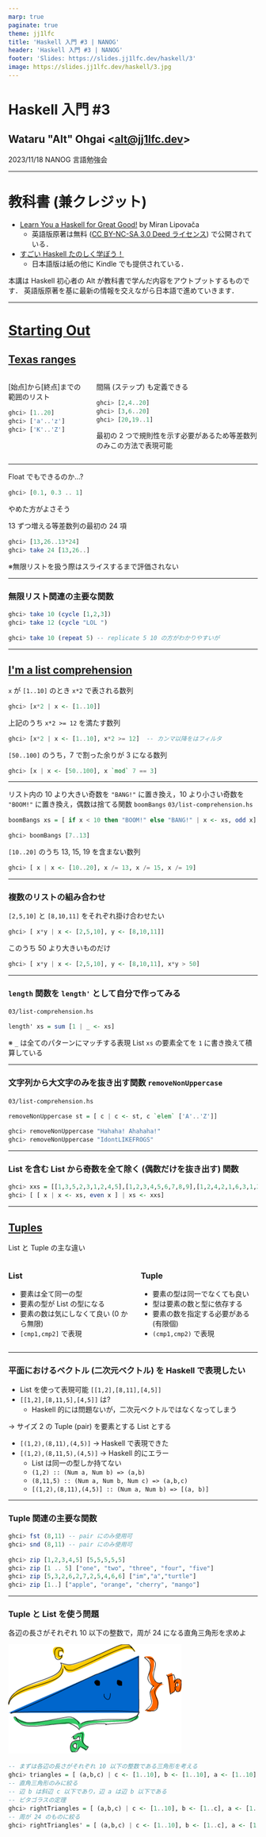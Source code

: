 ```yaml
---
marp: true
paginate: true
theme: jj1lfc
title: 'Haskell 入門 #3 | NANOG'
header: 'Haskell 入門 #3 | NANOG'
footer: 'Slides: https://slides.jj1lfc.dev/haskell/3'
image: https://slides.jj1lfc.dev/haskell/3.jpg
---
```


# Haskell 入門 #3

## Wataru "Alt" Ohgai \<<alt@jj1lfc.dev>\>

2023/11/18 NANOG 言語勉強会

---

# 教科書 (兼クレジット)

- [Learn You a Haskell for Great Good!](http://learnyouahaskell.com) by Miran Lipovača
  - 英語版原著は無料 ([CC BY-NC-SA 3.0 Deed ライセンス](https://creativecommons.org/licenses/by-nc-sa/3.0/)) で公開されている．
- [すごい Haskell たのしく学ぼう！](https://www.amazon.co.jp/dp/B009RO80XY)
  - 日本語版は紙の他に Kindle でも提供されている．

本講は Haskell 初心者の Alt が教科書で学んだ内容をアウトプットするものです．
英語版原著を基に最新の情報を交えながら日本語で進めていきます．

---

# [Starting Out](http://learnyouahaskell.com/starting-out)

## [Texas ranges](http://learnyouahaskell.com/starting-out#texas-ranges)

<div class='columns'>
<div>

[始点]から[終点]までの範囲のリスト

```haskell
ghci> [1..20]
ghci> ['a'..'z']
ghci> ['K'..'Z']
```

</div>
<div>

間隔 (ステップ) も定義できる

```haskell
ghci> [2,4..20]
ghci> [3,6..20]
ghci> [20,19..1]
```

最初の 2 つで規則性を示す必要があるため等差数列のみこの方法で表現可能

</div>
</div>

---

Float でもできるのか...?

```haskell
ghci> [0.1, 0.3 .. 1]
```

やめた方がよさそう

13 ずつ増える等差数列の最初の 24 項

```haskell
ghci> [13,26..13*24]
ghci> take 24 [13,26..]
```

※無限リストを扱う際はスライスするまで評価されない

---

### 無限リスト関連の主要な関数

```haskell
ghci> take 10 (cycle [1,2,3])
ghci> take 12 (cycle "LOL ")
```

```haskell
ghci> take 10 (repeat 5) -- replicate 5 10 の方がわかりやすいが
```

---

## [I'm a list comprehension](http://learnyouahaskell.com/starting-out#im-a-list-comprehension)

`x` が `[1..10]` のとき `x*2` で表される数列

```haskell
ghci> [x*2 | x <- [1..10]]
```

上記のうち `x*2 >= 12` を満たす数列

```haskell
ghci> [x*2 | x <- [1..10], x*2 >= 12]  -- カンマ以降をはフィルタ
```

`[50..100]` のうち，7 で割った余りが 3 になる数列

```haskell
ghci> [x | x <- [50..100], x `mod` 7 == 3]
```

---

リスト内の 10 より大きい奇数を `"BANG!"` に置き換え，10 より小さい奇数を `"BOOM!"` に置き換え，偶数は捨てる関数 `boomBangs`
`03/list-comprehension.hs`

```haskell
boomBangs xs = [ if x < 10 then "BOOM!" else "BANG!" | x <- xs, odd x]
```

```haskell
ghci> boomBangs [7..13]
```

`[10..20]` のうち 13, 15, 19 を含まない数列

```haskell
ghci> [ x | x <- [10..20], x /= 13, x /= 15, x /= 19]
```

---

### 複数のリストの組み合わせ

`[2,5,10]` と `[8,10,11]` をそれぞれ掛け合わせたい

```haskell
ghci> [ x*y | x <- [2,5,10], y <- [8,10,11]]
```

このうち 50 より大きいものだけ

```haskell
ghci> [ x*y | x <- [2,5,10], y <- [8,10,11], x*y > 50]
```

---

### `length` 関数を `length'` として自分で作ってみる

`03/list-comprehension.hs`

```haskell
length' xs = sum [1 | _ <- xs]
```

※ `_` は全てのパターンにマッチする表現
List `xs` の要素全てを `1` に書き換えて積算している

---

### 文字列から大文字のみを抜き出す関数 `removeNonUppercase`

`03/list-comprehension.hs`

```haskell
removeNonUppercase st = [ c | c <- st, c `elem` ['A'..'Z']]
```

```haskell
ghci> removeNonUppercase "Hahaha! Ahahaha!"
ghci> removeNonUppercase "IdontLIKEFROGS"
```

---

### List を含む List から奇数を全て除く (偶数だけを抜き出す) 関数

```haskell
ghci> xxs = [[1,3,5,2,3,1,2,4,5],[1,2,3,4,5,6,7,8,9],[1,2,4,2,1,6,3,1,3,2,3,6]]
ghci> [ [ x | x <- xs, even x ] | xs <- xxs]
```

---

## [Tuples](http://learnyouahaskell.com/starting-out#tuples)

List と Tuple の主な違い

<div class='columns'>
<div>

### List

- 要素は全て同一の型
- 要素の型が List の型になる
- 要素の数は気にしなくて良い
  (0 から無限)
- `[cmp1,cmp2]` で表現

</div>
<div>

### Tuple

- 要素の型は同一でなくても良い
- 型は要素の数と型に依存する
- 要素の数を指定する必要がある
  (有限個)
- `(cmp1,cmp2)` で表現

</div>
</div>

---

### 平面におけるベクトル (二次元ベクトル) を Haskell で表現したい

- List を使って表現可能 `[[1,2],[8,11],[4,5]]`
- `[[1,2],[8,11,5],[4,5]]` は?
  - Haskell 的には問題ないが，二次元ベクトルではなくなってしまう

→ サイズ 2 の Tuple (pair) を要素とする List とする

- `[(1,2),(8,11),(4,5)]` → Haskell で表現できた
- `[(1,2),(8,11,5),(4,5)]` → Haskell 的にエラー
  - List は同一の型しか持てない
  - `(1,2) :: (Num a, Num b) => (a,b)`
  - `(8,11,5) :: (Num a, Num b, Num c) => (a,b,c)`
  - `[(1,2),(8,11),(4,5)] :: (Num a, Num b) => [(a, b)]`

---

### Tuple 関連の主要な関数

```haskell
ghci> fst (8,11) -- pair にのみ使用可
ghci> snd (8,11) -- pair にのみ使用可
```

```haskell
ghci> zip [1,2,3,4,5] [5,5,5,5,5]
ghci> zip [1 .. 5] ["one", "two", "three", "four", "five"]
ghci> zip [5,3,2,6,2,7,2,5,4,6,6] ["im","a","turtle"]
ghci> zip [1..] ["apple", "orange", "cherry", "mango"]
```

---

### Tuple と List を使う問題

各辺の長さがそれぞれ 10 以下の整数で，周が 24 になる直角三角形を求めよ

![](../images/haskell-rightTriangle.png)

```haskell
-- まずは各辺の長さがそれぞれ 10 以下の整数である三角形を考える
ghci> triangles = [ (a,b,c) | c <- [1..10], b <- [1..10], a <- [1..10] ]
-- 直角三角形のみに絞る
-- 辺 b は斜辺 c 以下であり，辺 a は辺 b 以下である
-- ピタゴラスの定理
ghci> rightTriangles = [ (a,b,c) | c <- [1..10], b <- [1..c], a <- [1..b], a^2 + b^2 == c^2]
-- 周が 24 のものに絞る
ghci> rightTriangles' = [ (a,b,c) | c <- [1..10], b <- [1..c], a <- [1..b], a^2 + b^2 == c^2, a+b+c == 24]
```
